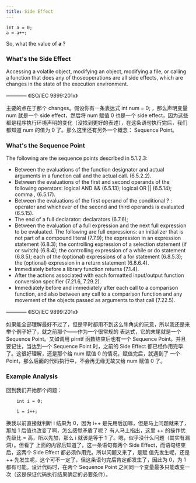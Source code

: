 ```yaml
---
title: Side Effect
---
```


>    
    int a = 0;
    a = a++;
So, what the value of **a** ?

### What's the Side Effect

Accessing a volatile object, modifying an object, modifying a file, or calling a function that 
does any of thoseoperations are all side effects, which are changes in the state of the execution
environment.
                                                                       
———— 《ISO/IEC 9899:201x》
    
主要的点在于那个 changes。假设你有一条表达式 int num = 0; ，那么声明变量 num 就是一个 side effect，然后将 num 赋值
0 也是一个 side effect，因为这些都是程序执行环境声明的变化（没找到更好的表述），在这条语句执行完后，我们都知道 num 
的值为 0 了。那么这里还有另外一个概念： Sequence Point。 

### What's the Sequence Point

The following are the sequence points described in 5.1.2.3:

* Between the evaluations of the function designator and actual arguments in a function call and the actual call.
  (6.5.2.2).
* Between the evaluations of the first and second operands of the following operators: logical AND && (6.5.13);
  logical OR || (6.5.14); comma , (6.5.17).
* Between the evaluations of the first operand of the conditional ? : operator and whichever of the second and 
  third operands is evaluated (6.5.15).
* The end of a full declarator: declarators (6.7.6);
* Between the evaluation of a full expression and the next full expression to be evaluated. The following are 
  full expressions: an initializer that is not part of a compound literal (7.7.9); the expression in an expression
  statement (6.8.3); the controlling expression of a selection statement (if or switch) (6.8.4); the controlling 
  expression of a while or do statement (6.8.5); each of the (optional) expressions of a for statement (6.8.5.3); 
  the (optional) expression in a return statement (6.8.6.4).
* Immediately before a library function returns (7.1.4).
* After the actions associated with each formatted input/output function conversion specifier (7.21.6, 7.29.2).
* Immediately before and immediately after each call to a comparison function, and also between any call to a
  comparison function and any movement of the objects passed as arguments to that call (7.22.5).

———— 《ISO/IEC 9899:201x》
    
如果能全部理解最好不过了，但是平时都用不到这么牛角尖的玩意，所以我还是来举个例子好了，就之前那个——作为一个很常规的
表达式，它的末尾就是一个 Sequence Point。又如调用 pirntf 函数结束后也有一个 Sequence Point。并且要记住，当达到一个 
Sequence Point 时，之前的 Side Effect 都已经作用完毕了。这很好理解，还是那个给 num 赋值 0 的情况，赋值完后，就遇到了
一个 Point，那么后面的代码执行中，不会再无缘无故又给 num 赋值 0 了。

### Example Analysis

回到我们开始那个问题：

    	
    	int i = 0;
    	
    	i = i++;

换我以前直接就判断 i 结果为 0，因为 i++ 是先用后加嘛，但是马上问题就来了，那加 1 后值也改变了啊，怎么感觉矛盾了呢？
有人马上指出，这里 ++ 的操作优先级比 = 高，所以先加，那么 i 就该是等于 1 了。嗯，似乎没什么问题（其实有漏洞）。但看了
上面的内容后知道了，这一条语句有两个 Side Effect，而语句结束后，这两个 Side Effect 都必须作用完。所以问题又来了，是赋
值先发生呢，还是 ++ 先发生呢，这个可不一定了，但这条语句完后肯定都发生了，因此为 0，为 1 都有可能。设计代码时，在两个
Sequence Point 之间同一个变量最多只能改变一次（这是保证代码执行结果确定的必要条件）。
